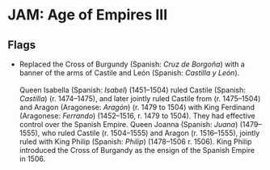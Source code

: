 # JAM: Age of Empires III

## Flags
* Replaced the Cross of Burgundy (Spanish: *Cruz de Borgoña*) with a banner of the arms of Castile and León (Spanish: *Castilla y León*).<br><br>
Queen Isabella (Spanish: *Isabel*) (1451–1504) ruled Castile (Spanish: *Castilla*) (r. 1474–1475), and later jointly ruled Castile from (r. 1475–1504) and Aragon (Aragonese: *Aragón*) (r. 1479 to 1504) with King Ferdinand (Aragonese: *Ferrando*) (1452–1516, r. 1479 to 1504). They had effective control over the Spanish Empire. Queen Joanna (Spanish: *Juana*) (1479–1555), who ruled Castile (r. 1504–1555) and Aragon (r. 1516–1555), jointly ruled with King Philip (Spanish: *Philip*) (1478–1506 r. 1506). King Philip introduced the Cross of Burgandy as the ensign of the Spanish Empire in 1506.
